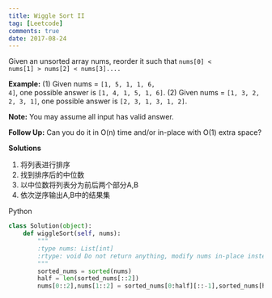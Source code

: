 ```yaml
---
title: Wiggle Sort II
tag: [Leetcode]
comments: true
date: 2017-08-24
---
```






Given an unsorted array nums, reorder it such that <code>nums[0] < nums[1] > nums[2] < nums[3]....</code>

**Example:**
(1) Given nums = <code>[1, 5, 1, 1, 6, 4]</code>, one possible answer is <code>[1, 4, 1, 5, 1, 6]</code>. 
(2) Given nums = <code>[1, 3, 2, 2, 3, 1]</code>, one possible answer is <code>[2, 3, 1, 3, 1, 2]</code>.

**Note:**
You may assume all input has valid answer.

**Follow Up:**
Can you do it in O(n) time and/or in-place with O(1) extra space?

**Solutions**

1. 将列表进行排序
2. 找到排序后的中位数
3. 以中位数将列表分为前后两个部分A,B
4. 依次逆序输出A,B中的结果集

Python

```python
class Solution(object):
    def wiggleSort(self, nums):
        """
        :type nums: List[int]
        :rtype: void Do not return anything, modify nums in-place instead.
        """
        sorted_nums = sorted(nums)
        half = len(sorted_nums[::2])
        nums[0::2],nums[1::2] = sorted_nums[0:half][::-1],sorted_nums[half:][::-1]
```

